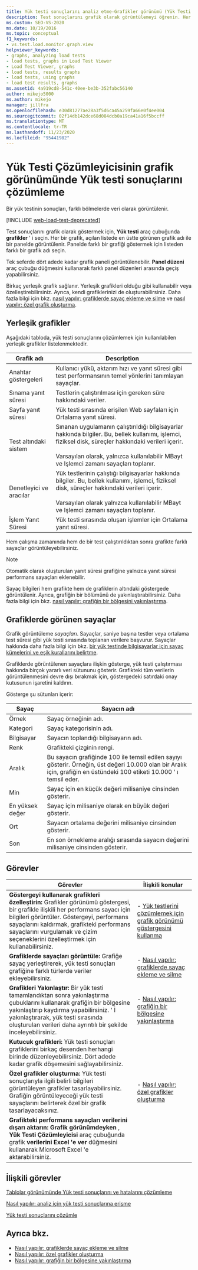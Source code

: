 ```yaml
---
title: Yük testi sonuçlarını analiz etme-Grafikler görünümü (Yük Testi Çözümleyicisi)
description: Test sonuçlarını grafik olarak görüntülemeyi öğrenin. Her bir grafik, açılan listede grafik adına sahip bir panelde görüntülenir.
ms.custom: SEO-VS-2020
ms.date: 10/19/2016
ms.topic: conceptual
f1_keywords:
- vs.test.load.monitor.graph.view
helpviewer_keywords:
- graphs, analyzing load tests
- load tests, graphs in Load Test Viewer
- Load Test Viewer, graphs
- load tests, results graphs
- load tests, using graphs
- load test results, graphs
ms.assetid: 4a919cd8-541c-40ee-be3b-352fabc56140
author: mikejo5000
ms.author: mikejo
manager: jillfra
ms.openlocfilehash: e30d81277ae28a3f5d6ca45a259fa66e0f4ee004
ms.sourcegitcommit: 02f14db142dce68d084dcb0a19ca41a16f5bccff
ms.translationtype: MT
ms.contentlocale: tr-TR
ms.lasthandoff: 11/23/2020
ms.locfileid: "95441982"
---
```

# <a name="analyze-load-test-results-in-the-graphs-view-of-the-load-test-analyzer"></a>Yük Testi Çözümleyicisinin grafik görünümünde Yük testi sonuçlarını çözümleme

Bir yük testinin sonuçları, farklı bölmelerde veri olarak görüntülenir.

[!INCLUDE [web-load-test-deprecated](includes/web-load-test-deprecated.md)]

Test sonuçlarını grafik olarak göstermek için, **Yük testi** araç çubuğunda **grafikler** ' i seçin. Her bir grafik, açılan listede en üstte görünen grafik adı ile bir panelde görüntülenir. Panelde farklı bir grafiği göstermek için listeden farklı bir grafik adı seçin.

Tek seferde dört adede kadar grafik paneli görüntülenebilir. **Panel düzeni** araç çubuğu düğmesini kullanarak farklı panel düzenleri arasında geçiş yapabilirsiniz.

Birkaç yerleşik grafik sağlanır. Yerleşik grafikleri olduğu gibi kullanabilir veya özelleştirebilirsiniz. Ayrıca, kendi grafiklerinizi de oluşturabilirsiniz. Daha fazla bilgi için bkz. [nasıl yapılır: grafiklerde sayaç ekleme ve silme](../test/how-to-add-and-delete-counters-on-graphs-in-load-test-results.md) ve [nasıl yapılır: özel grafik oluşturma](../test/how-to-create-custom-graphs-in-load-test-results.md).

## <a name="built-in-graphs"></a>Yerleşik grafikler

Aşağıdaki tabloda, yük testi sonuçlarını çözümlemek için kullanılabilen yerleşik grafikler listelenmektedir.

|Grafik adı|Description|
|-|-|
|Anahtar göstergeleri|Kullanıcı yükü, aktarım hızı ve yanıt süresi gibi test performansının temel yönlerini tanımlayan sayaçlar.|
|Sınama yanıt süresi|Testlerin çalıştırılması için gereken süre hakkındaki veriler.|
|Sayfa yanıt süresi|Yük testi sırasında erişilen Web sayfaları için Ortalama yanıt süresi.|
|Test altındaki sistem|Sınanan uygulamanın çalıştırıldığı bilgisayarlar hakkında bilgiler. Bu, bellek kullanımı, işlemci, fiziksel disk, süreçler hakkındaki verileri içerir.<br /><br /> Varsayılan olarak, yalnızca kullanılabilir MBayt ve Işlemci zamanı sayaçları toplanır.|
|Denetleyici ve aracılar|Yük testlerinin çalıştığı bilgisayarlar hakkında bilgiler. Bu, bellek kullanımı, işlemci, fiziksel disk, süreçler hakkındaki verileri içerir.<br /><br /> Varsayılan olarak yalnızca kullanılabilir MBayt ve Işlemci zamanı sayaçları toplanır.|
|İşlem Yanıt Süresi|Yük testi sırasında oluşan işlemler için Ortalama yanıt süresi.|

Hem çalışma zamanında hem de bir test çalıştırıldıktan sonra grafikte farklı sayaçlar görüntüleyebilirsiniz.

> [!NOTE]
> Otomatik olarak oluşturulan yanıt süresi grafiğine yalnızca yanıt süresi performans sayaçları eklenebilir.

Sayaç bilgileri hem grafikte hem de grafiklerin altındaki göstergede görüntülenir. Ayrıca, grafiğin bir bölümünü de yakınlaştırabilirsiniz. Daha fazla bilgi için bkz. [nasıl yapılır: grafiğin bir bölgesini yakınlaştırma](../test/how-to-zoom-in-on-a-region-of-the-graph-in-load-test-results.md).

## <a name="counters-displayed-in-graphs"></a>Grafiklerde görünen sayaçlar

Grafik görüntüleme *sayaçları*. Sayaçlar, saniye başına testler veya ortalama test süresi gibi yük testi sırasında toplanan verilere başvurur. Sayaçlar hakkında daha fazla bilgi için bkz. [bir yük testinde bilgisayarlar için sayaç kümelerini ve eşik kurallarını belirtme](../test/specify-counter-sets-and-threshold-rules-for-load-testing.md).

Grafiklerde görüntülenen sayaçlara ilişkin gösterge, yük testi çalıştırması hakkında birçok yararlı veri sütununu gösterir. Grafikteki tüm verilerin görüntülenmesini devre dışı bırakmak için, göstergedeki satırdaki onay kutusunun işaretini kaldırın.

Gösterge şu sütunları içerir:

|Sayaç|Sayacın adı|
|-|-|
|Örnek|Sayaç örneğinin adı.|
|Kategori|Sayaç kategorisinin adı.|
|Bilgisayar|Sayacın toplandığı bilgisayarın adı.|
|Renk|Grafikteki çizginin rengi.|
|Aralık|Bu sayacın grafiğinde 100 ile temsil edilen sayıyı gösterir. Örneğin, üst değeri 10.000 olan bir Aralık için, grafiğin en üstündeki 100 etiketi 10.000 ' ı temsil eder.|
|Min|Sayaç için en küçük değeri milisaniye cinsinden gösterir.|
|En yüksek değer|Sayaç için milisaniye olarak en büyük değeri gösterir.|
|Ort|Sayacın ortalama değerini milisaniye cinsinden gösterir.|
|Son|En son örnekleme aralığı sırasında sayacın değerini milisaniye cinsinden gösterir.|

## <a name="tasks"></a>Görevler

|Görevler|İlişkili konular|
|-|-|
|**Göstergeyi kullanarak grafikleri özelleştirin:** Grafikler görünümü göstergesi, bir grafikle ilişkili her performans sayacı için bilgileri görüntüler. Göstergeyi, performans sayaçlarını kaldırmak, grafikteki performans sayaçlarını vurgulamak ve çizim seçeneklerini özelleştirmek için kullanabilirsiniz.|-   [Yük testlerini çözümlemek için grafik görünümü göstergesini kullanma](../test/use-the-graphs-view-legend-to-analyze-load-tests.md)|
|**Grafiklerde sayaçları görüntüle:** Grafiğe sayaç yerleştirerek, yük testi sonuçları grafiğine farklı türlerde veriler ekleyebilirsiniz.|-   [Nasıl yapılır: grafiklerde sayaç ekleme ve silme](../test/how-to-add-and-delete-counters-on-graphs-in-load-test-results.md)|
|**Grafikleri Yakınlaştır:** Bir yük testi tamamlandıktan sonra yakınlaştırma çubuklarını kullanarak grafiğin bir bölgesine yakınlaştırıp kaydırma yapabilirsiniz. ' İ yakınlaştırarak, yük testi sırasında oluşturulan verileri daha ayrıntılı bir şekilde inceleyebilirsiniz.|-   [Nasıl yapılır: grafiğin bir bölgesine yakınlaştırma](../test/how-to-zoom-in-on-a-region-of-the-graph-in-load-test-results.md)|
|**Kutucuk grafikleri:** Yük testi sonuçları grafiklerini birkaç desenden herhangi birinde düzenleyebilirsiniz. Dört adede kadar grafik döşemesini sağlayabilirsiniz.||
|**Özel grafikler oluşturma:** Yük testi sonuçlarıyla ilgili belirli bilgileri görüntüleyen grafikler tasarlayabilirsiniz. Grafiğin görüntüleyeceği yük testi sayaçlarını belirterek özel bir grafik tasarlayacaksınız.|-   [Nasıl yapılır: özel grafikler oluşturma](../test/how-to-create-custom-graphs-in-load-test-results.md)|
|**Grafikteki performans sayaçları verilerini dışarı aktarın:** **Grafik görünümdeyken** , **Yük Testi Çözümleyicisi** araç çubuğunda grafik **verilerini Excel 'e ver** düğmesini kullanarak Microsoft Excel 'e aktarabilirsiniz.||

## <a name="related-tasks"></a>İlişkili görevler

[Tablolar görünümünde Yük testi sonuçlarını ve hatalarını çözümleme](../test/analyze-load-test-results-and-errors-in-the-tables-view.md)

[Nasıl yapılır: analiz için yük testi sonuçlarına erişme](../test/how-to-access-load-test-results-for-analysis.md)

[Yük testi sonuçlarını çözümle](../test/analyze-load-test-results-using-the-load-test-analyzer.md)

## <a name="see-also"></a>Ayrıca bkz.

- [Nasıl yapılır: grafiklerde sayaç ekleme ve silme](../test/how-to-add-and-delete-counters-on-graphs-in-load-test-results.md)
- [Nasıl yapılır: özel grafikler oluşturma](../test/how-to-create-custom-graphs-in-load-test-results.md)
- [Nasıl yapılır: grafiğin bir bölgesine yakınlaştırma](../test/how-to-zoom-in-on-a-region-of-the-graph-in-load-test-results.md)
